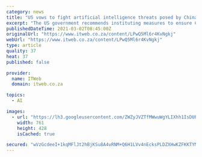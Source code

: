 ```yaml
---
category: news
title: "US vows to fight artificial intelligence threats posed by China"
excerpt: "The US government recommends instituting measures to ensure China doesn’t overtake America in the production of semiconductors that are essential in the development of AI."
publishedDateTime: 2021-03-02T08:45:00Z
originalUrl: "https://www.itweb.co.za/content/LPwQ5Ml6r4KvNgkj"
webUrl: "https://www.itweb.co.za/content/LPwQ5Ml6r4KvNgkj"
type: article
quality: 37
heat: 37
published: false

provider:
  name: ITWeb
  domain: itweb.co.za

topics:
  - AI

images:
  - url: "https://lh3.googleusercontent.com/ZWZyJVZTfMWwuWgYLIXhh1IsDUPAARi8Mi3NKf0Cur-IdWCH5KFhqwPnLwoZd-gEgLGTNWzMh2O6lSmir4oN4lNqLgBaCKvo7TRB=w816-h428"
    width: 761
    height: 428
    isCached: true

secured: "wVzGcdeeI+1kqMFlJt2hBjKSu8A4vRNM+Q6H1LVv4nEcksPLDZXHwKZFKKTYMPcW2u5lvdGfLvLEP2L1IBFj/MPYoliqlt4AHMHmjr5ctVqqt1mL2VJ3PGzQ/jldY2zeWJtU61uQYHFjPlCSsnB+uiOyuXk5f5CLZ3PExZh/eYMBeGWQXZ/rc/NwZfaTc/WBx0hFW4n1c5UVHyBSxHXy9Hj54yMnaqe3GTegTq7KGLVeK4niFc7F6j+hhLbM6gTywAGME03kJVZv6Yp6xb0u5wNaFIDkRFACWb+g01OQWccGCz//kNEw1RUhpIIpDGLfmZSJvThcSD9ZqVWZ2qxrq+3z8P4M3oMVR/g5ICbsQ3Q=;l3AJBzh4llVi4ujn7rV37w=="
---
```


